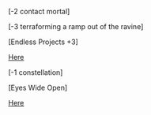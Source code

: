 [-2 contact mortal]

[-3 terraforming a ramp out of the ravine]

[Endless Projects +3]

[Here](https://old.reddit.com/r/GodhoodWB/comments/fsee67/endless_pantheon_turn_4/fm7cxcs/)

[-1 constellation]

[Eyes Wide Open]

[Here](https://old.reddit.com/r/GodhoodWB/comments/fsee67/endless_pantheon_turn_4/fm7dn4x/)